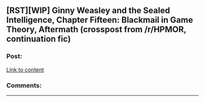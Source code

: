 ## [RST][WIP] Ginny Weasley and the Sealed Intelligence, Chapter Fifteen: Blackmail in Game Theory, Aftermath (crosspost from /r/HPMOR, continuation fic)

### Post:

[Link to content]()

### Comments:

---

